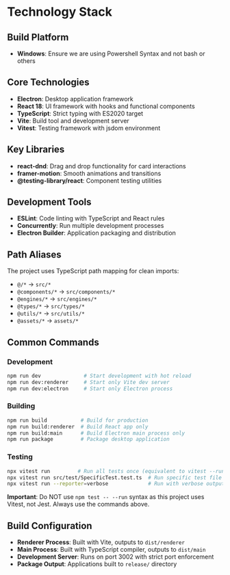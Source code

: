 # Technology Stack

## Build Platform
- **Windows**: Ensure we are using Powershell Syntax and not bash or others

## Core Technologies

- **Electron**: Desktop application framework
- **React 18**: UI framework with hooks and functional components
- **TypeScript**: Strict typing with ES2020 target
- **Vite**: Build tool and development server
- **Vitest**: Testing framework with jsdom environment

## Key Libraries

- **react-dnd**: Drag and drop functionality for card interactions
- **framer-motion**: Smooth animations and transitions
- **@testing-library/react**: Component testing utilities

## Development Tools

- **ESLint**: Code linting with TypeScript and React rules
- **Concurrently**: Run multiple development processes
- **Electron Builder**: Application packaging and distribution

## Path Aliases

The project uses TypeScript path mapping for clean imports:
- `@/*` → `src/*`
- `@components/*` → `src/components/*`
- `@engines/*` → `src/engines/*`
- `@types/*` → `src/types/*`
- `@utils/*` → `src/utils/*`
- `@assets/*` → `assets/*`

## Common Commands

### Development
```bash
npm run dev              # Start development with hot reload
npm run dev:renderer     # Start only Vite dev server
npm run dev:electron     # Start only Electron process
```

### Building
```bash
npm run build           # Build for production
npm run build:renderer  # Build React app only
npm run build:main      # Build Electron main process only
npm run package         # Package desktop application
```

### Testing
```bash
npx vitest run         # Run all tests once (equivalent to vitest --run)
npx vitest run src/test/SpecificTest.test.ts  # Run specific test file
npx vitest run --reporter=verbose             # Run with verbose output
```

**Important**: Do NOT use `npm test -- --run` syntax as this project uses Vitest, not Jest. Always use the commands above.

## Build Configuration

- **Renderer Process**: Built with Vite, outputs to `dist/renderer`
- **Main Process**: Built with TypeScript compiler, outputs to `dist/main`
- **Development Server**: Runs on port 3002 with strict port enforcement
- **Package Output**: Applications built to `release/` directory